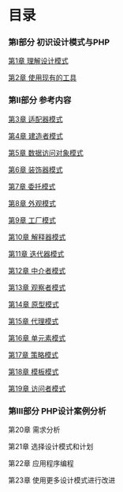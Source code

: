 # 目录

### 第I部分 初识设计模式与PHP

[第1章 理解设计模式](#docs/pdp_01)

[第2章 使用现有的工具](#docs/pdp_02)


### 第II部分 参考内容

[第3章 适配器模式](#docs/pdp_03)

[第4章 建造者模式](#docs/pdp_04)

[第5章 数据访问对象模式](#docs/pdp_05)

[第6章 装饰器模式](#docs/pdp_06)

[第7章 委托模式](#docs/pdp_07)

[第8章 外观模式](#docs/pdp_08)

[第9章 工厂模式](#docs/pdp_09)

[第10章 解释器模式](#docs/pdp_10)

[第11章 迭代器模式](#docs/pdp_11)

[第12章 中介者模式](#docs/pdp_12)

[第13章 观察者模式](#docs/pdp_13)

[第14章 原型模式](#docs/pdp_14)

[第15章 代理模式](#docs/pdp_15)

[第16章 单元素模式](#docs/pdp_16)

[第17章 策略模式](#docs/pdp_17)

[第18章 模板模式](#docs/pdp_18)

[第19章 访问者模式](#docs/pdp_19)


### 第III部分 PHP设计案例分析

第20章 需求分析

第21章 选择设计模式和计划

第22章 应用程序编程

第23章 使用更多设计模式进行改进

